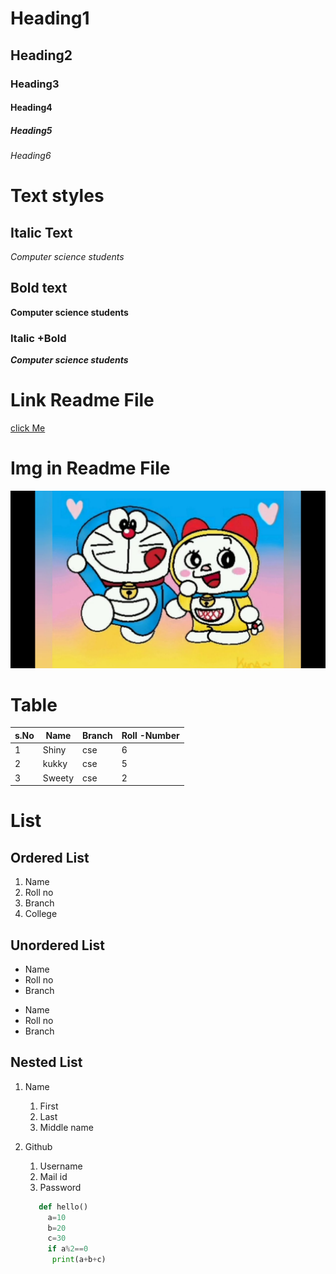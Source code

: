 # Heading1
## Heading2
### Heading3
#### Heading4
##### Heading5
###### Heading6

# Text styles
## Italic Text
*Computer science students*

## Bold text
**Computer science students**

### Italic +Bold
***Computer science students***


# Link Readme File
[click Me]("www.google.com")

# Img in Readme File
![Dorami](maxresdefault.jpg)

# Table
|s.No|Name|Branch|Roll -Number|
|----|----|------|------------|
|1|Shiny|cse|6|
|2|kukky|cse|5|
|3|Sweety|cse|2|

# List
## Ordered List
1. Name
2. Roll no
3. Branch
4. College

## Unordered List
- Name
- Roll no
- Branch

* Name
* Roll no
* Branch

## Nested List
1. Name
    1. First
    2. Last
    3. Middle name
2. Github
    1. Username
    2. Mail id
    3. Password
    
    ```Python
       def hello()
         a=10
         b=20
         c=30
         if a%2==0
          print(a+b+c)
     ```
